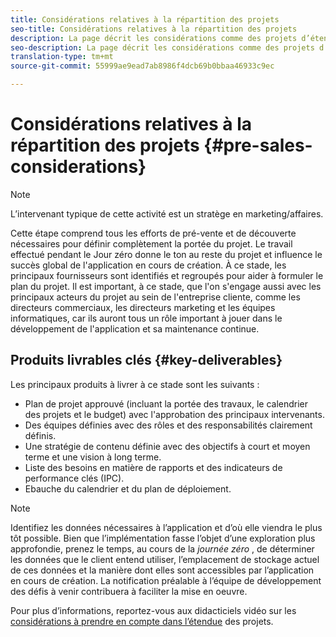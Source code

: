 ```yaml
---
title: Considérations relatives à la répartition des projets
seo-title: Considérations relatives à la répartition des projets
description: La page décrit les considérations comme des projets d’étendue
seo-description: La page décrit les considérations comme des projets d’étendue
translation-type: tm+mt
source-git-commit: 55999ae9ead7ab8986f4dcb69b0bbaa46933c9ec

---
```



# Considérations relatives à la répartition des projets {#pre-sales-considerations}

>[!NOTE]
>
>L’intervenant typique de cette activité est un stratège en marketing/affaires.

Cette étape comprend tous les efforts de pré-vente et de découverte nécessaires pour définir complètement la portée du projet. Le travail effectué pendant le Jour zéro donne le ton au reste du projet et influence le succès global de l'application en cours de création.
À ce stade, les principaux fournisseurs sont identifiés et regroupés pour aider à formuler le plan du projet. Il est important, à ce stade, que l'on s'engage aussi avec les principaux acteurs du projet au sein de l'entreprise cliente, comme les directeurs commerciaux, les directeurs marketing et les équipes informatiques, car ils auront tous un rôle important à jouer dans le développement de l'application et sa maintenance continue.

## Produits livrables clés {#key-deliverables}

Les principaux produits à livrer à ce stade sont les suivants :

* Plan de projet approuvé (incluant la portée des travaux, le calendrier des projets et le budget) avec l'approbation des principaux intervenants.
* Des équipes définies avec des rôles et des responsabilités clairement définis.
* Une stratégie de contenu définie avec des objectifs à court et moyen terme et une vision à long terme.
* Liste des besoins en matière de rapports et des indicateurs de performance clés (IPC).
* Ebauche du calendrier et du plan de déploiement.

>[!NOTE]
>
>Identifiez les données nécessaires à l’application et d’où elle viendra le plus tôt possible. Bien que l’implémentation fasse l’objet d’une exploration plus approfondie, prenez le temps, au cours de la *journée zéro* , de déterminer les données que le client entend utiliser, l’emplacement de stockage actuel de ces données et la manière dont elles sont accessibles par l’application en cours de création. La notification préalable à l’équipe de développement des défis à venir contribuera à faciliter la mise en oeuvre.

Pour plus d’informations, reportez-vous aux didacticiels vidéo sur les [considérations à prendre en compte dans l’étendue](https://helpx.adobe.com/experience-manager/6-5/screens/using/project-considerations.html) des projets.

